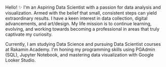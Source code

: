 Hello! ✨
I'm an Aspiring Data Scientist with a passion for data analysis and visualization. Armed with the belief that small, consistent steps can yield extraordinary results.
I have a keen interest in data collection, digital advancements, and art/design. My life mission is to continue learning, evolving, and working towards becoming a professional in areas that truly captivate my curiosity.

Currently, I am studying Data Science and pursuing Data Scientist courses at Rakamin Academy. I'm honing my programming skills using PGAdmin (SQL), Jupyter Notebook, and mastering data visualization with Google Looker Studio.
